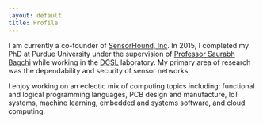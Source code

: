 ```yaml
---
layout: default
title: Profile
---
```


I am currently a co-founder of [SensorHound, Inc](http://sensorhound.com). In 2015, I
completed my PhD at Purdue University under the supervision of
[Professor Saurabh Bagchi](https://engineering.purdue.edu/~sbagchi/) while working
in the [DCSL](https://engineering.purdue.edu/dcsl/) laboratory.
My primary area of research was the dependability and security of sensor networks.

I enjoy working on an eclectic mix of computing topics including: functional and
logical programming languages, PCB design and manufacture, IoT systems, machine
learning, embedded and systems software, and cloud computing.

